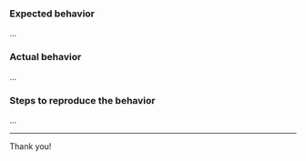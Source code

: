 
### Expected behavior

...

### Actual behavior

...

### Steps to reproduce the behavior

...

---

Thank you!
